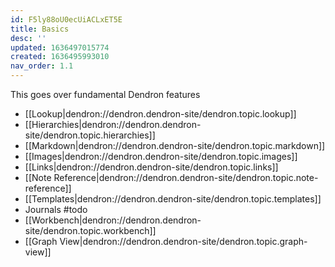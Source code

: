 ```yaml
---
id: F5ly88oU0ecUiACLxET5E
title: Basics
desc: ''
updated: 1636497015774
created: 1636495993010
nav_order: 1.1
---
```


This goes over fundamental Dendron features

- [[Lookup|dendron://dendron.dendron-site/dendron.topic.lookup]] 
- [[Hierarchies|dendron://dendron.dendron-site/dendron.topic.hierarchies]]
- [[Markdown|dendron://dendron.dendron-site/dendron.topic.markdown]]
- [[Images|dendron://dendron.dendron-site/dendron.topic.images]]
- [[Links|dendron://dendron.dendron-site/dendron.topic.links]]
- [[Note Reference|dendron://dendron.dendron-site/dendron.topic.note-reference]]
- [[Templates|dendron://dendron.dendron-site/dendron.topic.templates]]
- Journals #todo
- [[Workbench|dendron://dendron.dendron-site/dendron.topic.workbench]]
- [[Graph View|dendron://dendron.dendron-site/dendron.topic.graph-view]]
